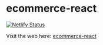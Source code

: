 # ecommerce-react

[![Netlify Status](https://api.netlify.com/api/v1/badges/ef7476bc-7a13-4982-b646-69440b90250f/deploy-status)](https://app.netlify.com/sites/tukangphone/deploys)

Visit the web here: [ecommerce-react](https://tukangphone.netlify.app/)
